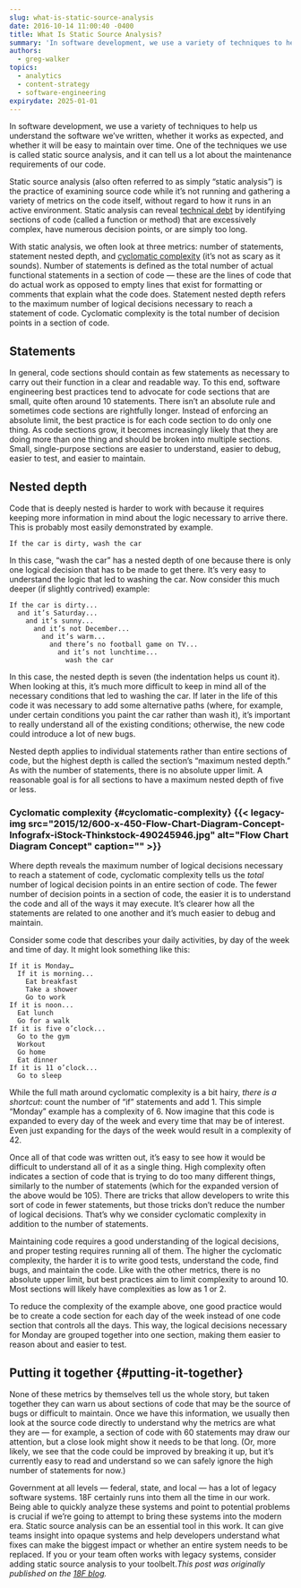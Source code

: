 ```yaml
---
slug: what-is-static-source-analysis
date: 2016-10-14 11:00:40 -0400
title: What Is Static Source Analysis?
summary: 'In software development, we use a variety of techniques to help us understand the software we’ve written, whether it works as expected, and whether it will be easy to maintain over time. One of the techniques we use is called static source analysis, and it can tell us a lot about the maintenance requirements of'
authors:
  - greg-walker
topics:
  - analytics
  - content-strategy
  - software-engineering
expirydate: 2025-01-01
---
```


In software development, we use a variety of techniques to help us understand the software we’ve written, whether it works as expected, and whether it will be easy to maintain over time. One of the techniques we use is called static source analysis, and it can tell us a lot about the maintenance requirements of our code.

Static source analysis (also often referred to as simply “static analysis”) is the practice of examining source code while it’s not running and gathering a variety of metrics on the code itself, without regard to how it runs in an active environment. Static analysis can reveal [technical debt](https://18f.gsa.gov/2015/09/04/what-is-technical-debt/) by identifying sections of code (called a function or method) that are excessively complex, have numerous decision points, or are simply too long.

With static analysis, we often look at three metrics: number of statements, statement nested depth, and [cyclomatic complexity](https://en.wikipedia.org/wiki/Cyclomatic_complexity) (it’s not as scary as it sounds). Number of statements is defined as the total number of actual functional statements in a section of code — these are the lines of code that do actual work as opposed to empty lines that exist for formatting or comments that explain what the code does. Statement nested depth refers to the maximum number of logical decisions necessary to reach a statement of code. Cyclomatic complexity is the total number of decision points in a section of code.

## Statements

In general, code sections should contain as few statements as necessary to carry out their function in a clear and readable way. To this end, software engineering best practices tend to advocate for code sections that are small, quite often around 10 statements. There isn’t an absolute rule and sometimes code sections are rightfully longer. Instead of enforcing an absolute limit, the best practice is for each code section to do only one thing. As code sections grow, it becomes increasingly likely that they are doing more than one thing and should be broken into multiple sections. Small, single-purpose sections are easier to understand, easier to debug, easier to test, and easier to maintain.

## Nested depth

Code that is deeply nested is harder to work with because it requires keeping more information in mind about the logic necessary to arrive there. This is probably most easily demonstrated by example.

<div class="highlight">
  <pre><code class="language-">If the car is dirty, wash the car
</code></pre>
</div>

In this case, “wash the car” has a nested depth of one because there is only one logical decision that has to be made to get there. It’s very easy to understand the logic that led to washing the car. Now consider this much deeper (if slightly contrived) example:

<div class="highlight">
  <pre><code class="language-">If the car is dirty...
  and it’s Saturday...
    and it’s sunny...
      and it’s not December...
        and it’s warm...
          and there’s no football game on TV...
            and it’s not lunchtime...
              wash the car
</code></pre>
</div>

In this case, the nested depth is seven (the indentation helps us count it). When looking at this, it’s much more difficult to keep in mind all of the necessary conditions that led to washing the car. If later in the life of this code it was necessary to add some alternative paths (where, for example, under certain conditions you paint the car rather than wash it), it’s important to really understand all of the existing conditions; otherwise, the new code could introduce a lot of new bugs.

Nested depth applies to individual statements rather than entire sections of code, but the highest depth is called the section’s “maximum nested depth.” As with the number of statements, there is no absolute upper limit. A reasonable goal is for all sections to have a maximum nested depth of five or less.

### Cyclomatic complexity {#cyclomatic-complexity} {{< legacy-img src="2015/12/600-x-450-Flow-Chart-Diagram-Concept-Infografx-iStock-Thinkstock-490245946.jpg" alt="Flow Chart Diagram Concept" caption="" >}} 

Where depth reveals the maximum number of logical decisions necessary to reach a statement of code, cyclomatic complexity tells us the _total_ number of logical decision points in an entire section of code. The fewer number of decision points in a section of code, the easier it is to understand the code and all of the ways it may execute. It’s clearer how all the statements are related to one another and it’s much easier to debug and maintain.

Consider some code that describes your daily activities, by day of the week and time of day. It might look something like this:

<div class="highlight">
  <pre><code class="language-">If it is Monday…
  If it is morning...
    Eat breakfast
    Take a shower
    Go to work
If it is noon...
  Eat lunch
  Go for a walk
If it is five o’clock...
  Go to the gym
  Workout
  Go home
  Eat dinner
If it is 11 o’clock...
  Go to sleep
</code></pre>
</div>

While the full math around cyclomatic complexity is a bit hairy, _there is a shortcut_: count the number of “if” statements and add 1. This simple “Monday” example has a complexity of 6. Now imagine that this code is expanded to every day of the week and every time that may be of interest. Even just expanding for the days of the week would result in a complexity of 42.

Once all of that code was written out, it’s easy to see how it would be difficult to understand all of it as a single thing. High complexity often indicates a section of code that is trying to do too many different things, similarly to the number of statements (which for the expanded version of the above would be 105). There are tricks that allow developers to write this sort of code in fewer statements, but those tricks don’t reduce the number of logical decisions. That’s why we consider cyclomatic complexity in addition to the number of statements.

Maintaining code requires a good understanding of the logical decisions, and proper testing requires running all of them. The higher the cyclomatic complexity, the harder it is to write good tests, understand the code, find bugs, and maintain the code. Like with the other metrics, there is no absolute upper limit, but best practices aim to limit complexity to around 10. Most sections will likely have complexities as low as 1 or 2.

To reduce the complexity of the example above, one good practice would be to create a code section for each day of the week instead of one code section that controls all the days. This way, the logical decisions necessary for Monday are grouped together into one section, making them easier to reason about and easier to test.

## Putting it together {#putting-it-together}

None of these metrics by themselves tell us the whole story, but taken together they can warn us about sections of code that may be the source of bugs or difficult to maintain. Once we have this information, we usually then look at the source code directly to understand why the metrics are what they are — for example, a section of code with 60 statements may draw our attention, but a close look might show it needs to be that long. (Or, more likely, we see that the code could be improved by breaking it up, but it’s currently easy to read and understand so we can safely ignore the high number of statements for now.)

Government at all levels — federal, state, and local — has a lot of legacy software systems. 18F certainly runs into them all the time in our work. Being able to quickly analyze these systems and point to potential problems is crucial if we’re going to attempt to bring these systems into the modern era. Static source analysis can be an essential tool in this work. It can give teams insight into opaque systems and help developers understand what fixes can make the biggest impact or whether an entire system needs to be replaced. If you or your team often works with legacy systems, consider adding static source analysis to your toolbelt._This post was originally published on the [18F blog](https://18f.gsa.gov/blog/)._